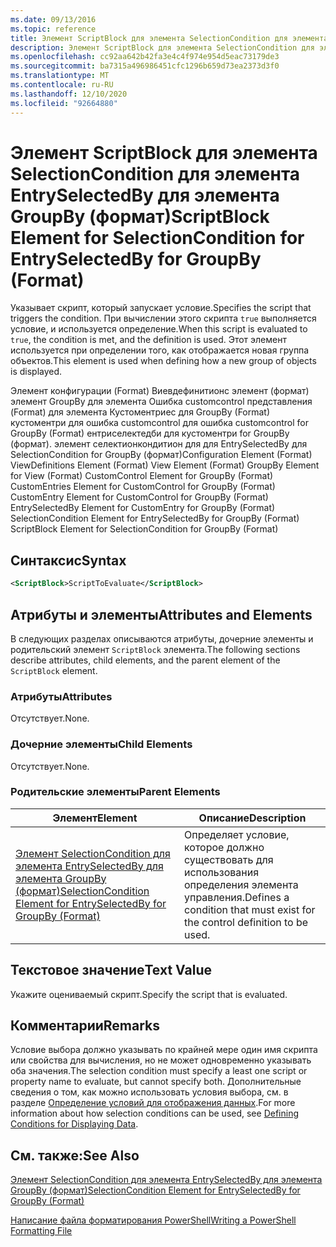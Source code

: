 ```yaml
---
ms.date: 09/13/2016
ms.topic: reference
title: Элемент ScriptBlock для элемента SelectionCondition для элемента EntrySelectedBy для элемента GroupBy (формат)
description: Элемент ScriptBlock для элемента SelectionCondition для элемента EntrySelectedBy для элемента GroupBy (формат)
ms.openlocfilehash: cc92aa642b42fa3e4c4f974e954d5eac73179de3
ms.sourcegitcommit: ba7315a496986451cfc1296b659d73ea2373d3f0
ms.translationtype: MT
ms.contentlocale: ru-RU
ms.lasthandoff: 12/10/2020
ms.locfileid: "92664880"
---
```

# <a name="scriptblock-element-for-selectioncondition-for-entryselectedby-for-groupby-format"></a><span data-ttu-id="f252b-103">Элемент ScriptBlock для элемента SelectionCondition для элемента EntrySelectedBy для элемента GroupBy (формат)</span><span class="sxs-lookup"><span data-stu-id="f252b-103">ScriptBlock Element for SelectionCondition for EntrySelectedBy for GroupBy (Format)</span></span>

<span data-ttu-id="f252b-104">Указывает скрипт, который запускает условие.</span><span class="sxs-lookup"><span data-stu-id="f252b-104">Specifies the script that triggers the condition.</span></span> <span data-ttu-id="f252b-105">При вычислении этого скрипта `true` выполняется условие, и используется определение.</span><span class="sxs-lookup"><span data-stu-id="f252b-105">When this script is evaluated to `true`, the condition is met, and the definition is used.</span></span> <span data-ttu-id="f252b-106">Этот элемент используется при определении того, как отображается новая группа объектов.</span><span class="sxs-lookup"><span data-stu-id="f252b-106">This element is used when defining how a new group of objects is displayed.</span></span>

<span data-ttu-id="f252b-107">Элемент конфигурации (Format) Виевдефинитионс элемент (формат) элемент GroupBy для элемента Ошибка customcontrol представления (Format) для элемента Кустоментриес для GroupBy (Format) кустоментри для ошибка customcontrol для ошибка customcontrol for GroupBy (Format) ентриселектедби для кустоментри for GroupBy (формат). элемент селектионкондитион для для EntrySelectedBy для SelectionCondition for GroupBy (формат)</span><span class="sxs-lookup"><span data-stu-id="f252b-107">Configuration Element (Format) ViewDefinitions Element (Format) View Element (Format) GroupBy Element for View (Format) CustomControl Element for GroupBy (Format) CustomEntries Element for CustomControl for GroupBy (Format) CustomEntry Element for CustomControl for GroupBy (Format) EntrySelectedBy Element for CustomEntry for GroupBy (Format) SelectionCondition Element for EntrySelectedBy for GroupBy (Format) ScriptBlock Element for SelectionCondition for GroupBy (Format)</span></span>

## <a name="syntax"></a><span data-ttu-id="f252b-108">Синтаксис</span><span class="sxs-lookup"><span data-stu-id="f252b-108">Syntax</span></span>

```xml
<ScriptBlock>ScriptToEvaluate</ScriptBlock>
```

## <a name="attributes-and-elements"></a><span data-ttu-id="f252b-109">Атрибуты и элементы</span><span class="sxs-lookup"><span data-stu-id="f252b-109">Attributes and Elements</span></span>

<span data-ttu-id="f252b-110">В следующих разделах описываются атрибуты, дочерние элементы и родительский элемент `ScriptBlock` элемента.</span><span class="sxs-lookup"><span data-stu-id="f252b-110">The following sections describe attributes, child elements, and the parent element of the `ScriptBlock` element.</span></span>

### <a name="attributes"></a><span data-ttu-id="f252b-111">Атрибуты</span><span class="sxs-lookup"><span data-stu-id="f252b-111">Attributes</span></span>

<span data-ttu-id="f252b-112">Отсутствует.</span><span class="sxs-lookup"><span data-stu-id="f252b-112">None.</span></span>

### <a name="child-elements"></a><span data-ttu-id="f252b-113">Дочерние элементы</span><span class="sxs-lookup"><span data-stu-id="f252b-113">Child Elements</span></span>

<span data-ttu-id="f252b-114">Отсутствует.</span><span class="sxs-lookup"><span data-stu-id="f252b-114">None.</span></span>

### <a name="parent-elements"></a><span data-ttu-id="f252b-115">Родительские элементы</span><span class="sxs-lookup"><span data-stu-id="f252b-115">Parent Elements</span></span>

|<span data-ttu-id="f252b-116">Элемент</span><span class="sxs-lookup"><span data-stu-id="f252b-116">Element</span></span>|<span data-ttu-id="f252b-117">Описание</span><span class="sxs-lookup"><span data-stu-id="f252b-117">Description</span></span>|
|-------------|-----------------|
|[<span data-ttu-id="f252b-118">Элемент SelectionCondition для элемента EntrySelectedBy для элемента GroupBy (формат)</span><span class="sxs-lookup"><span data-stu-id="f252b-118">SelectionCondition Element for EntrySelectedBy for GroupBy (Format)</span></span>](./selectioncondition-element-for-entryselectedby-for-groupby-format.md)|<span data-ttu-id="f252b-119">Определяет условие, которое должно существовать для использования определения элемента управления.</span><span class="sxs-lookup"><span data-stu-id="f252b-119">Defines a condition that must exist for the control definition to be used.</span></span>|

## <a name="text-value"></a><span data-ttu-id="f252b-120">Текстовое значение</span><span class="sxs-lookup"><span data-stu-id="f252b-120">Text Value</span></span>

<span data-ttu-id="f252b-121">Укажите оцениваемый скрипт.</span><span class="sxs-lookup"><span data-stu-id="f252b-121">Specify the script that is evaluated.</span></span>

## <a name="remarks"></a><span data-ttu-id="f252b-122">Комментарии</span><span class="sxs-lookup"><span data-stu-id="f252b-122">Remarks</span></span>

<span data-ttu-id="f252b-123">Условие выбора должно указывать по крайней мере один имя скрипта или свойства для вычисления, но не может одновременно указывать оба значения.</span><span class="sxs-lookup"><span data-stu-id="f252b-123">The selection condition must specify a least one script or property name to evaluate, but cannot specify both.</span></span> <span data-ttu-id="f252b-124">Дополнительные сведения о том, как можно использовать условия выбора, см. в разделе [Определение условий для отображения данных](./defining-conditions-for-displaying-data.md).</span><span class="sxs-lookup"><span data-stu-id="f252b-124">For more information about how selection conditions can be used, see [Defining Conditions for Displaying Data](./defining-conditions-for-displaying-data.md).</span></span>

## <a name="see-also"></a><span data-ttu-id="f252b-125">См. также:</span><span class="sxs-lookup"><span data-stu-id="f252b-125">See Also</span></span>

[<span data-ttu-id="f252b-126">Элемент SelectionCondition для элемента EntrySelectedBy для элемента GroupBy (формат)</span><span class="sxs-lookup"><span data-stu-id="f252b-126">SelectionCondition Element for EntrySelectedBy for GroupBy (Format)</span></span>](./selectioncondition-element-for-entryselectedby-for-groupby-format.md)

[<span data-ttu-id="f252b-127">Написание файла форматирования PowerShell</span><span class="sxs-lookup"><span data-stu-id="f252b-127">Writing a PowerShell Formatting File</span></span>](./writing-a-powershell-formatting-file.md)
